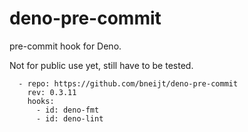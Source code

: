 # deno-pre-commit

pre-commit hook for Deno.

Not for public use yet, still have to be tested.

```
  - repo: https://github.com/bneijt/deno-pre-commit
    rev: 0.3.11
    hooks:
      - id: deno-fmt
      - id: deno-lint
```
